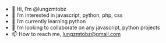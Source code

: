 - 👋 Hi, I’m @lungzmtobz
- 👀 I’m interested in javascript, python, php, css
- 🌱 I’m currently learning python
- 💞️ I’m looking to collaborate on any javascript, python projects
- 📫 How to reach me, lungzmtobz@gmail.com

<!---
lungzmtobz/lungzmtobz is a ✨ special ✨ repository because its `README.md` (this file) appears on your GitHub profile.
You can click the Preview link to take a look at your changes.
--->
